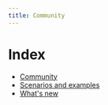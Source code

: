 ```yaml
---
title: Community
---
```


# Index

* [Community](./community/)
* [Scenarios and examples](./scenarios/)
* [What's new](./release/)
